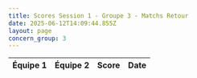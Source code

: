 ```yaml
---
title: Scores Session 1 - Groupe 3 - Matchs Retour
date: 2025-06-12T14:09:44.855Z
layout: page
concern_group: 3
---
```




| Équipe 1 | Équipe 2 | Score | Date |
|----------|----------|-------|------|

